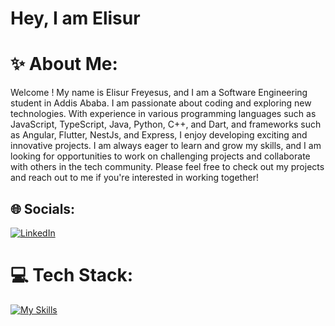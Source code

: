 <h1>Hey, I am Elisur</h1>

# ✨ About Me:

<p>Welcome ! My name is Elisur Freyesus, and I am a Software Engineering student in Addis Ababa. I am passionate about coding and exploring new technologies. With experience in various programming languages such as JavaScript, TypeScript, Java, Python, C++, and Dart, and frameworks such as Angular, Flutter, NestJs, and Express, I enjoy developing exciting and innovative projects. I am always eager to learn and grow my skills, and I am looking for opportunities to work on challenging projects and collaborate with others in the tech community. Please feel free to check out my projects and reach out to me if you're interested in working together!</p>

## 🌐 Socials:

[![LinkedIn](https://img.shields.io/badge/LinkedIn-%230077B5.svg?logo=linkedin&logoColor=white)](https://www.linkedin.com/in/elisur-freyesus-439066114/)

# 💻 Tech Stack:

[![My Skills](https://skills.thijs.gg/icons?i=py,java,html,css,git,js,ts,react,express,flutter,dart,tailwind,nodejs,nestjs,mysql&theme=dark)](https://skills.thijs.gg)

